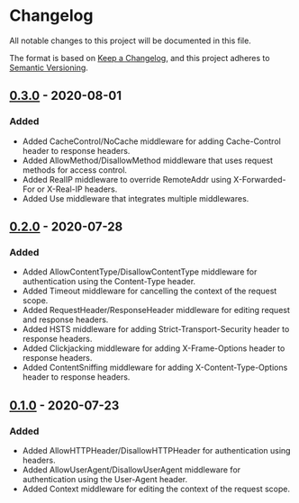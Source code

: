 # Changelog

All notable changes to this project will be documented in this file.

The format is based on [Keep a Changelog](https://keepachangelog.com/en/1.0.0/),
and this project adheres to [Semantic Versioning](https://semver.org/spec/v2.0.0.html).

## [0.3.0](../../releases/tag/v0.3.0) - 2020-08-01

### Added

- Added CacheControl/NoCache middleware for adding Cache-Control header to response headers.
- Added AllowMethod/DisallowMethod middleware that uses request methods for access control.
- Added RealIP middleware to override RemoteAddr using X-Forwarded-For or X-Real-IP headers.
- Added Use middleware that integrates multiple middlewares.

## [0.2.0](../../releases/tag/v0.2.0) - 2020-07-28

### Added

- Added AllowContentType/DisallowContentType middleware for authentication using the Content-Type header.
- Added Timeout middleware for cancelling the context of the request scope.
- Added RequestHeader/ResponseHeader middleware for editing request and response headers.
- Added HSTS middleware for adding Strict-Transport-Security header to response headers.
- Added Clickjacking middleware for adding X-Frame-Options header to response headers.
- Added ContentSniffing middleware for adding X-Content-Type-Options header to response headers.

## [0.1.0](../../releases/tag/v0.1.0) - 2020-07-23

### Added

- Added AllowHTTPHeader/DisallowHTTPHeader for authentication using headers.
- Added AllowUserAgent/DisallowUserAgent middleware for authentication using the User-Agent header.
- Added Context middleware for editing the context of the request scope.
